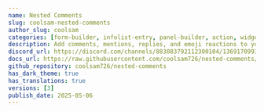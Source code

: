 ```yaml
---
name: Nested Comments
slug: coolsam-nested-comments
author_slug: coolsam
categories: [form-builder, infolist-entry, panel-builder, action, widget]
description: Add comments, mentions, replies, and emoji reactions to your model and allow your users to interact with them from right in your app.
discord_url: https://discord.com/channels/883083792112300104/1369170993289105460
docs_url: https://raw.githubusercontent.com/coolsam726/nested-comments/main/README.md
github_repository: coolsam726/nested-comments
has_dark_theme: true
has_translations: true
versions: [3]
publish_date: 2025-05-06
---
```

